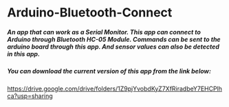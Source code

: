 # Arduino-Bluetooth-Connect
##### An app that can work as a Serial Monitor. This app can connect to Arduino through Bluetooth HC-05 Module. Commands can be sent to the arduino board through this app. And sensor values can also be detected in this app.

##### You can download the current version of this app from the link below:                   
https://drive.google.com/drive/folders/1Z9pjYvobdKyZ7XfRiradbeY7EHCPlhca?usp=sharing
